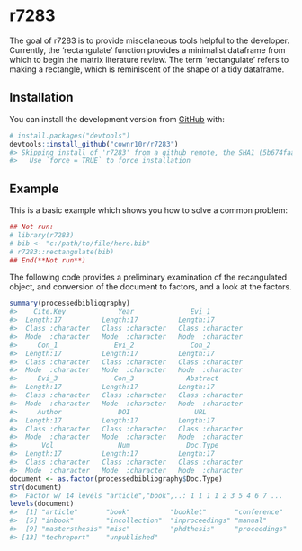 
<!-- README.md is generated from README.Rmd. Please edit that file -->

# r7283

<!-- badges: start -->

<!-- badges: end -->

The goal of r7283 is to provide miscelaneous tools helpful to the
developer. Currently, the ‘rectangulate’ function provides a minimalist
dataframe from which to begin the matrix literature review. The term
‘rectangulate’ refers to making a rectangle, which is reminiscent of
the shape of a tidy dataframe.

## Installation

You can install the development version from
[GitHub](https://github.com/) with:

``` r
# install.packages("devtools")
devtools::install_github("cownr10r/r7283")
#> Skipping install of 'r7283' from a github remote, the SHA1 (5b674faa) has not changed since last install.
#>   Use `force = TRUE` to force installation
```

## Example

This is a basic example which shows you how to solve a common problem:

``` r
## Not run:
# library(r7283)
# bib <- "c:/path/to/file/here.bib"
# r7283::rectangulate(bib)
## End(**Not run**)
```

The following code provides a preliminary examination of the
recangulated object, and conversion of the document to factors, and a
look at the factors.

``` r
summary(processedbibliography)
#>    Cite.Key             Year              Evi_1          
#>  Length:17          Length:17          Length:17         
#>  Class :character   Class :character   Class :character  
#>  Mode  :character   Mode  :character   Mode  :character  
#>     Con_1              Evi_2              Con_2          
#>  Length:17          Length:17          Length:17         
#>  Class :character   Class :character   Class :character  
#>  Mode  :character   Mode  :character   Mode  :character  
#>     Evi_3              Con_3             Abstract        
#>  Length:17          Length:17          Length:17         
#>  Class :character   Class :character   Class :character  
#>  Mode  :character   Mode  :character   Mode  :character  
#>     Author              DOI                URL           
#>  Length:17          Length:17          Length:17         
#>  Class :character   Class :character   Class :character  
#>  Mode  :character   Mode  :character   Mode  :character  
#>      Vol                Num              Doc.Type        
#>  Length:17          Length:17          Length:17         
#>  Class :character   Class :character   Class :character  
#>  Mode  :character   Mode  :character   Mode  :character
document <- as.factor(processedbibliography$Doc.Type)
str(document)
#>  Factor w/ 14 levels "article","book",..: 1 1 1 1 2 3 5 4 6 7 ...
levels(document)
#>  [1] "article"       "book"          "booklet"       "conference"   
#>  [5] "inbook"        "incollection"  "inproceedings" "manual"       
#>  [9] "mastersthesis" "misc"          "phdthesis"     "proceedings"  
#> [13] "techreport"    "unpublished"
```
